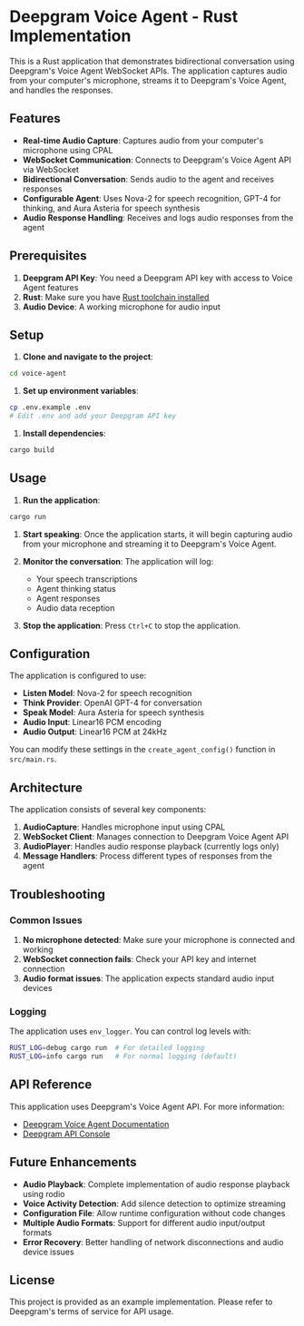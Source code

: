 # Deepgram Voice Agent - Rust Implementation

This is a Rust application that demonstrates bidirectional conversation using Deepgram's Voice Agent WebSocket APIs. The application captures audio from your computer's microphone, streams it to Deepgram's Voice Agent, and handles the responses.

## Features

- **Real-time Audio Capture**: Captures audio from your computer's microphone using CPAL
- **WebSocket Communication**: Connects to Deepgram's Voice Agent API via WebSocket
- **Bidirectional Conversation**: Sends audio to the agent and receives responses
- **Configurable Agent**: Uses Nova-2 for speech recognition, GPT-4 for thinking, and Aura Asteria for speech synthesis
- **Audio Response Handling**: Receives and logs audio responses from the agent

## Prerequisites

1. **Deepgram API Key**: You need a Deepgram API key with access to Voice Agent features
2. **Rust**: Make sure you have [Rust toolchain installed](https://rustup.rs/)
3. **Audio Device**: A working microphone for audio input

## Setup

1. **Clone and navigate to the project**:

```bash
cd voice-agent
```

1. **Set up environment variables**:

```bash
cp .env.example .env
# Edit .env and add your Deepgram API key
```

1. **Install dependencies**:

```bash
cargo build
```

## Usage

1. **Run the application**:

```bash
cargo run
```

1. **Start speaking**: Once the application starts, it will begin capturing audio from your microphone and streaming it to Deepgram's Voice Agent.

1. **Monitor the conversation**: The application will log:

   - Your speech transcriptions
   - Agent thinking status
   - Agent responses
   - Audio data reception

1. **Stop the application**: Press `Ctrl+C` to stop the application.

## Configuration

The application is configured to use:

- **Listen Model**: Nova-2 for speech recognition
- **Think Provider**: OpenAI GPT-4 for conversation
- **Speak Model**: Aura Asteria for speech synthesis
- **Audio Input**: Linear16 PCM encoding
- **Audio Output**: Linear16 PCM at 24kHz

You can modify these settings in the `create_agent_config()` function in `src/main.rs`.

## Architecture

The application consists of several key components:

1. **AudioCapture**: Handles microphone input using CPAL
2. **WebSocket Client**: Manages connection to Deepgram Voice Agent API
3. **AudioPlayer**: Handles audio response playback (currently logs only)
4. **Message Handlers**: Process different types of responses from the agent

## Troubleshooting

### Common Issues

1. **No microphone detected**: Make sure your microphone is connected and working
2. **WebSocket connection fails**: Check your API key and internet connection
3. **Audio format issues**: The application expects standard audio input devices

### Logging

The application uses `env_logger`. You can control log levels with:

```bash
RUST_LOG=debug cargo run  # For detailed logging
RUST_LOG=info cargo run   # For normal logging (default)
```

## API Reference

This application uses Deepgram's Voice Agent API. For more information:

- [Deepgram Voice Agent Documentation](https://developers.deepgram.com/docs/voice-agent)
- [Deepgram API Console](https://console.deepgram.com/)

## Future Enhancements

- **Audio Playback**: Complete implementation of audio response playback using rodio
- **Voice Activity Detection**: Add silence detection to optimize streaming
- **Configuration File**: Allow runtime configuration without code changes
- **Multiple Audio Formats**: Support for different audio input/output formats
- **Error Recovery**: Better handling of network disconnections and audio device issues

## License

This project is provided as an example implementation. Please refer to Deepgram's terms of service for API usage.
